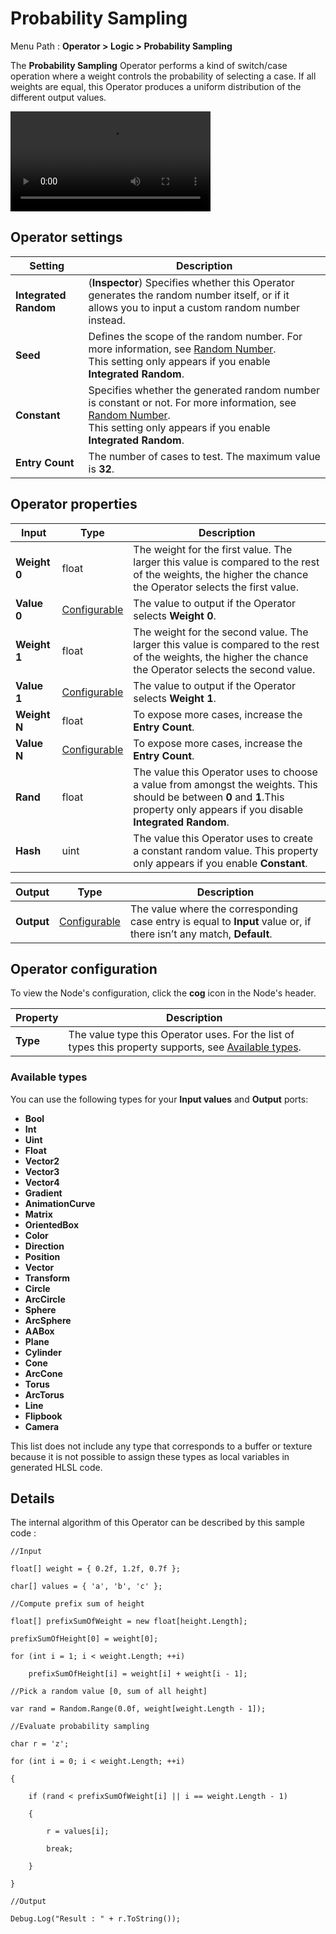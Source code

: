 # Probability Sampling



Menu Path : **Operator > Logic > Probability Sampling**

The **Probability Sampling** Operator performs a kind of switch/case operation where a weight controls the probability of selecting a case. If all weights are equal, this Operator produces a uniform distribution of the different output values.

<video src="Images/Operator-ProbabilitySamplingExample.mp4" title="A Random Selector Weighted Operator, and its effect on a 32 x 32 grid. In the Operator, Value 0 is red with a weight of 1, Value 1 is green with a weight of 0, and Value 2 is blue with a weight of 0. The grid is fully red. As the weight of Value 1 is dragged from 0 to 1, more red squares turn green. As the weight of Value 2 is then dragged from 0 to 1, more red and green squares turn blue." width="320" height="auto" autoplay="true" loop="true" controls></video>

## Operator settings

| **Setting**           | **Description**                                              |
| --------------------- | ------------------------------------------------------------ |
| **Integrated Random** | (**Inspector**) Specifies whether this Operator generates the random number itself, or if it allows you to input a custom random number instead. |
| **Seed**              | Defines the scope of the random number. For more information, see [Random Number](Operator-RandomNumber.md#oprerator-settings).<br/>This setting only appears if you enable **Integrated Random**. |
| **Constant**          | Specifies whether the generated random number is constant or not. For more information, see [Random Number](Operator-RandomNumber.md#oprerator-settings).<br/>This setting only appears if you enable **Integrated Random**. |
| **Entry Count**       | The number of cases to test. The maximum value is **32**.    |

## Operator properties

| **Input**    | **Type**                                | **Description**                                              |
| ------------ | --------------------------------------- | ------------------------------------------------------------ |
| **Weight 0** | float                                   | The weight for the first value. The larger this value is compared to the rest of the weights, the higher the chance the Operator selects the first value. |
| **Value 0**  | [Configurable](#operator-configuration) | The value to output if the Operator selects **Weight 0**.    |
| **Weight 1** | float                                   | The weight for the second value. The larger this value is compared to the rest of the weights, the higher the chance the Operator selects the second value. |
| **Value 1**  | [Configurable](#operator-configuration) | The value to output if the Operator selects **Weight 1**.    |
| **Weight N** | float                                   | To expose more cases, increase the **Entry Count**.          |
| **Value N**  | [Configurable](#operator-configuration) | To expose more cases, increase the **Entry Count**.          |
| **Rand**     | float                                   | The value this Operator uses to choose a value from amongst the weights. This should be between **0** and **1**.This property only appears if you disable **Integrated Random**. |
| **Hash**     | uint                                    | The value this Operator uses to create a constant random value. This property only appears if you enable **Constant**. |

| **Output** | **Type**                                | **Description**                                              |
| ---------- | --------------------------------------- | ------------------------------------------------------------ |
| **Output** | [Configurable](#operator-configuration) | The value where the corresponding case entry is equal to **Input** value or, if there isn’t any match, **Default**. |

## Operator configuration

To view the Node's configuration, click the **cog** icon in the Node's header.

| **Property** | **Description**                                              |
| ------------ | ------------------------------------------------------------ |
| **Type**     | The value type this Operator uses. For the list of types this property supports, see [Available types](#available-types). |

### Available types

You can use the following types for your **Input values** and **Output** ports:

- **Bool**
- **Int**
- **Uint**
- **Float**
- **Vector2**
- **Vector3**
- **Vector4**
- **Gradient**
- **AnimationCurve**
- **Matrix**
- **OrientedBox**
- **Color**
- **Direction**
- **Position**
- **Vector**
- **Transform**
- **Circle**
- **ArcCircle**
- **Sphere**
- **ArcSphere**
- **AABox**
- **Plane**
- **Cylinder**
- **Cone**
- **ArcCone**
- **Torus**
- **ArcTorus**
- **Line**
- **Flipbook**
- **Camera**

This list does not include any type that corresponds to a buffer or texture because it is not possible to assign these types as local variables in generated HLSL code.

## Details

The internal algorithm of this Operator can be described by this sample code :

```
//Input

float[] weight = { 0.2f, 1.2f, 0.7f };

char[] values = { 'a', 'b', 'c' };

//Compute prefix sum of height

float[] prefixSumOfWeight = new float[height.Length];

prefixSumOfHeight[0] = weight[0];

for (int i = 1; i < weight.Length; ++i)

    prefixSumOfHeight[i] = weight[i] + weight[i - 1];

//Pick a random value [0, sum of all height]

var rand = Random.Range(0.0f, weight[weight.Length - 1]);

//Evaluate probability sampling

char r = 'z';

for (int i = 0; i < weight.Length; ++i)

{

    if (rand < prefixSumOfWeight[i] || i == weight.Length - 1)

    {

        r = values[i];

        break;

    }

}

//Output

Debug.Log("Result : " + r.ToString());
```
